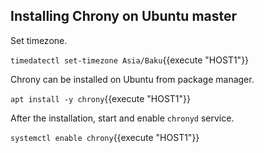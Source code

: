 ## Installing Chrony on Ubuntu master

Set timezone.

`timedatectl set-timezone Asia/Baku`{{execute "HOST1"}}

Chrony can be installed on Ubuntu from package manager.

`apt install -y chrony`{{execute "HOST1"}}

After the installation, start and enable `chronyd` service.

`systemctl enable chrony`{{execute "HOST1"}}